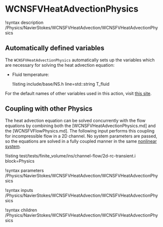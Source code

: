 # WCNSFVHeatAdvectionPhysics

!syntax description /Physics/NavierStokes/WCNSFVHeatAdvection/WCNSFVHeatAdvectionPhysics

## Automatically defined variables

The `WCNSFVHeatAdvectionPhysics` automatically sets up the variables which are
necessary for solving the heat advection equation:

- Fluid temperature:

  !listing include/base/NS.h line=std::string T_fluid

For the default names of other variables used in this action, visit [this site](include/base/NS.h).


## Coupling with other Physics

The heat advection equation can be solved concurrently with the flow equations by combining both the [WCNSFVHeatAdvectionPhysics.md]
and the [WCNSFVFlowPhysics.md].
The following input performs this coupling for incompressible flow in a 2D channel.
No system parameters are passed, so the equations are solved in a fully coupled manner in the same [nonlinear system](systems/NonlinearSystem.md).

!listing test/tests/finite_volume/ins/channel-flow/2d-rc-transient.i block=Physics

!syntax parameters /Physics/NavierStokes/WCNSFVHeatAdvection/WCNSFVHeatAdvectionPhysics

!syntax inputs /Physics/NavierStokes/WCNSFVHeatAdvection/WCNSFVHeatAdvectionPhysics

!syntax children /Physics/NavierStokes/WCNSFVHeatAdvection/WCNSFVHeatAdvectionPhysics
